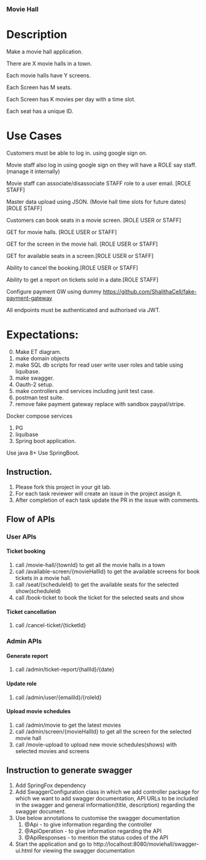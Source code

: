 ### Movie Hall
# Description
Make a movie hall application.

There are X movie halls in a town.

Each movie halls have Y screens.

Each Screen has M seats.

Each Screen has K movies per day with a time slot.

Each seat has a unique ID.

# Use Cases

Customers must be able to log in. using google sign on.

Movie staff also log in using google sign on they will have a ROLE say staff.(manage it internally)

Movie staff can associate/disassociate STAFF role to a user email. [ROLE STAFF]

Master data upload using JSON. (Movie hall time slots for future dates) [ROLE STAFF]

Customers can book seats in a movie screen. [ROLE USER or STAFF]

GET for movie halls. [ROLE USER or STAFF]

GET for the screen in the movie hall. [ROLE USER or STAFF]

GET for available seats in a screen.[ROLE USER or STAFF]

Ability to cancel the booking.[ROLE USER or STAFF]

Ability to get a report on tickets sold in a date.[ROLE STAFF]

Configure payment GW using dummy https://github.com/ShalithaCell/fake-payment-gateway

All endpoints must be authenticated and authorised via JWT.

# Expectations:
0) Make ET diagram.
1) make domain objects
2) make SQL db scripts for read user write user roles and table using liquibase.
3) make swagger.
4) Oauth-2 setup.
5) make controllers and services including junit test case.
6) postman test suite.
7) remove fake payment gateway replace with sandbox paypal/stripe.

Docker compose services
1) PG
2) liquibase
3) Spring boot application.


Use java 8+
Use SpringBoot.

## Instruction.
1) Please fork this project in your git lab.
2) For each task reviewer will create an issue in the project assign it.
3) After completion of each task update the PR in the issue with comments.

## Flow of APIs
### User APIs
#### Ticket booking
1) call /movie-hall/{townId} to get all the movie halls in a town  
2) call /available-screen/{movieHallId} to get the available screens for book tickets in a movie hall. 
3) call /seat/{scheduleId} to get the available seats for the selected show(scheduleId)
4) call /book-ticket to book the ticket for the selected seats and show 

#### Ticket cancellation
1) call /cancel-ticket/{ticketId} 

### Admin APIs
#### Generate report
1) call /admin/ticket-report/{hallId}/{date} 

#### Update role
1) call /admin/user/{emailId}/{roleId}

#### Upload movie schedules
1) call /admin/movie to get the latest movies
2) call /admin/screen/{movieHallId} to get all the screen for the selected movie hall
3) call /movie-upload to upload new movie schedules(shows) with selected movies and screens

## Instruction to generate swagger
1) Add SpringFox dependency
2) Add SwaggerConfiguration class in which we add controller package for which we want to add swagger documentation, API URLs to be included in the swagger and general information(title, description) regarding the swagger document.
3) Use below annotations to customise the swagger documentation
   1) @Api - to give information regarding the controller
   2) @ApiOperation - to give  information regarding the API
   3) @ApiResponses - to mention the status codes of the API
4) Start the application and go to http://localhost:8080/moviehall/swagger-ui.html for viewing the swagger documentation
